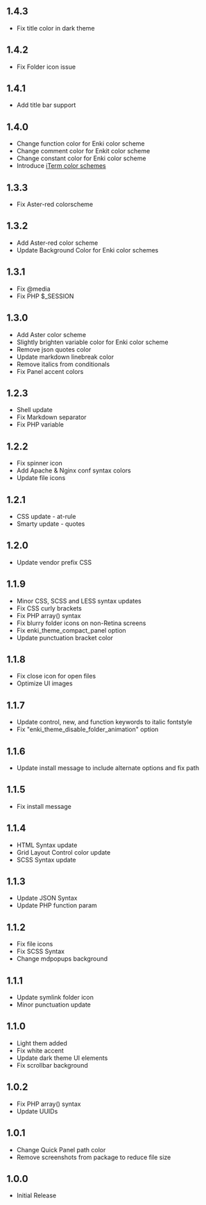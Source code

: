 ## 1.4.3
* Fix title color in dark theme

## 1.4.2
* Fix Folder icon issue

## 1.4.1
* Add title bar support

## 1.4.0
* Change function color for Enki color scheme
* Change comment color for Enkit color scheme
* Change constant color for Enki color scheme
* Introduce [iTerm color schemes](https://github.com/enkia/enki-theme/tree/master/iterm)

## 1.3.3
* Fix Aster-red colorscheme

## 1.3.2
* Add Aster-red color scheme
* Update Background Color for Enki color schemes

## 1.3.1
* Fix @media
* Fix PHP $_SESSION


## 1.3.0
* Add Aster color scheme
* Slightly brighten variable color for Enki color scheme
* Remove json quotes color
* Update markdown linebreak color
* Remove italics from conditionals
* Fix Panel accent colors

## 1.2.3
* Shell update
* Fix Markdown separator
* Fix PHP variable

## 1.2.2
* Fix spinner icon
* Add Apache & Nginx conf syntax colors
* Update file icons

## 1.2.1
* CSS update - at-rule
* Smarty update - quotes

## 1.2.0
* Update vendor prefix CSS

## 1.1.9
* Minor CSS, SCSS and LESS syntax updates
* Fix CSS curly brackets
* Fix PHP array() syntax
* Fix blurry folder icons on non-Retina screens
* Fix enki_theme_compact_panel option
* Update punctuation bracket color

## 1.1.8
* Fix close icon for open files
* Optimize UI images

## 1.1.7
* Update control, new, and function keywords to italic fontstyle
* Fix "enki_theme_disable_folder_animation" option

## 1.1.6
* Update install message to include alternate options and fix path

## 1.1.5
* Fix install message

## 1.1.4
* HTML Syntax update
* Grid Layout Control color update
* SCSS Syntax update

## 1.1.3
* Update JSON Syntax
* Update PHP function param

## 1.1.2
* Fix file icons
* Fix SCSS Syntax
* Change mdpopups background

## 1.1.1
* Update symlink folder icon
* Minor punctuation update

## 1.1.0
* Light them added
* Fix white accent
* Update dark theme UI elements
* Fix scrollbar background

## 1.0.2
* Fix PHP array() syntax
* Update UUIDs

## 1.0.1
* Change Quick Panel path color
* Remove screenshots from package to reduce file size

## 1.0.0
* Initial Release

